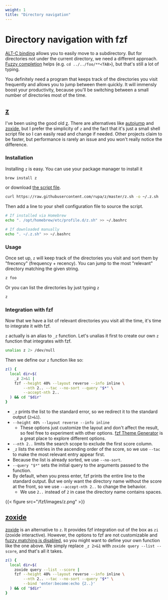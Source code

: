 ```yaml
---
weight: 1
title: "Directory navigation"
---
```


# Directory navigation with fzf

[ALT-C binding](/fzf/shell-integration/#alt-c) allows you to easily
move to a subdirectory. But for directories not under the current directory,
we need a different approach. [Fuzzy completion](/fzf/shell-integration/#fuzzy-completion-for-bash-and-zsh) helps
(e.g. `cd ../../foo/**<TAB>`), but that's still a lot of typing.

You definitely need a program that keeps track of the directories you visit
frequently and allows you to jump between them quickly. It will immensly boost
your productivity, because you'll be switching between a small number of
directories most of the time.

## [z](https://github.com/rupa/z)

I've been using the good old [z](https://github.com/rupa/z). There are
alternatives like [autojump](https://github.com/wting/autojump) and
[zoxide](https://github.com/ajeetdsouza/zoxide), but I prefer the simplicity
of `z` and the fact that it's just a small shell script file so I can easily
read and change if needed. Other projects claim to be faster, but performance
is rarely an issue and you won't really notice the difference.

### Installation

Installing `z` is easy. You can use your package manager to install it

```sh
brew install z
```

or download [the script file](https://raw.githubusercontent.com/rupa/z/master/z.sh).

```sh
curl https://raw.githubusercontent.com/rupa/z/master/z.sh -o ~/.z.sh
```

Then add a line to your shell configuration file to source the script.

```sh
# If installed via Homebrew
echo ". /opt/homebrew/etc/profile.d/z.sh" >> ~/.bashrc

# If downloaded manually
echo ". ~/.z.sh" >> ~/.bashrc
```

### Usage

Once set up, `z` will keep track of the directories you visit and sort them
by "frecency" (frequency + recency). You can jump to the most "relevant"
directory matching the given string.

```sh
z foo
```

Or you can list the directories by just typing `z`

```sh
z
```

### Integration with fzf

Now that we have a list of relevant directories you visit all the time, it's
time to integrate it with fzf.

`z` actually is an alias to `_z` function. Let's unalias it first to create
our own `z` function that integrates with fzf.

```sh
unalias z 2> /dev/null
```

Then we define our `z` function like so:

```sh
z() {
  local dir=$(
    _z 2>&1 |
    fzf --height 40% --layout reverse --info inline \
        --nth 2.. --tac --no-sort --query "$*" \
        --accept-nth 2..
  ) && cd "$dir"
}
```

* `_z` prints the list to the standard error, so we redirect it to the
  standard output (`2>&1`).
* `--height 40% --layout reverse --info inline`
    * These options just customize the layout and don't affect the result, so
      feel free to experiment with other options.
      [fzf Theme Generator](https://vitormv.github.io/fzf-themes/) is a great
      place to explore different options.
* `--nth 2..` limits the search scope to exclude the first score column.
* `_z` lists the entries in the ascending order of the score, so we use
  `--tac` to make the most relevant entry appear first.
* Because the list is already sorted, we use `--no-sort`.
* `--query "$*"` sets the initial query to the arguments passed to the
  function.
* By default, when you press enter, fzf prints the entire line to the standard
  output. But we only want the directory name without the score at the front,
  so we use `--accept-nth 2..` to change the behavior.
    * We use `2..` instead of `2` in case the directory name contains
      spaces.

{{< figure src="/fzf/images/z.png" >}}

## [zoxide](https://github.com/ajeetdsouza/zoxide)

[zoxide](https://github.com/ajeetdsouza/zoxide) is an alternative to `z`. It
provides fzf integration out of the box as `zi` (zoxide interactive). However,
the options to fzf are not customizable and [fuzzy matching is
disabled](https://github.com/ajeetdsouza/zoxide/issues/34), so you might want
to define your own function like the one above. We simply replace `_z 2>&1`
with `zoxide query --list --score`, and that's all it takes.

```sh {hl_lines=[3]}
z() {
  local dir=$(
    zoxide query --list --score |
    fzf --height 40% --layout reverse --info inline \
        --nth 2.. --tac --no-sort --query "$*" \
        --bind 'enter:become:echo {2..}'
  ) && cd "$dir"
}
```

